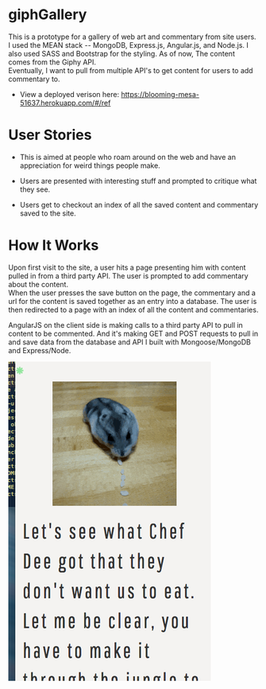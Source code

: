 # giphGallery
This is a prototype for a gallery of web art and commentary from site users.  I used the
MEAN stack -- MongoDB, Express.js, Angular.js, and Node.js.  I also used SASS and Bootstrap for the styling.  As of now, The content comes from the Giphy API.  
Eventually, I want to pull from multiple API's to get content for users to add
commentary to.   

* View a deployed verison here: https://blooming-mesa-51637.herokuapp.com/#/ref


# User Stories
* This is aimed at people who roam around on the web and have an appreciation for
  weird things people make.

* Users are presented with interesting stuff and prompted to critique what they see.

* Users get to checkout an index of all the saved content and commentary saved to the
site.  

# How It Works
Upon first visit to the site, a user hits a page presenting him with content pulled
in from a third party API.  The user is prompted to add commentary about the content.  
When the user presses the save button on the page, the commentary and a url for the content
is saved together as an entry into a database.  The user is then redirected to a
page with an index of all the content and commentaries.  

AngularJS on the client side is making calls to a third party API to pull in content
to be commented.  And it's making GET and POST requests to pull in and save data from
the database and API I built with Mongoose/MongoDB and Express/Node.  


![Alt text](/screenshot1.png)
